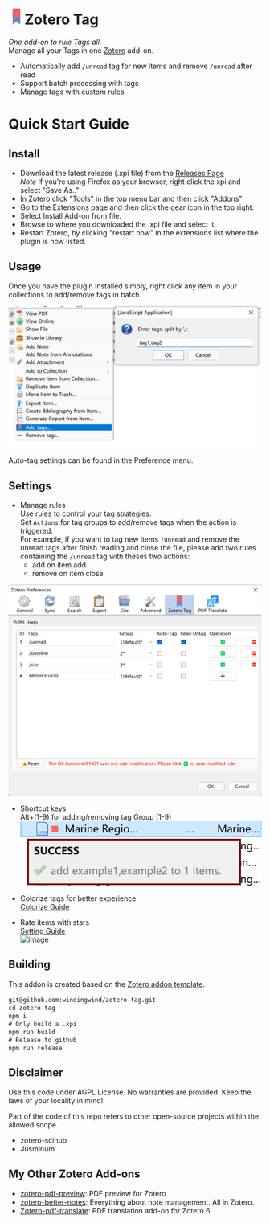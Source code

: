 # ![ZoteroTag](addon/chrome/skin/default/zoterotag/favicon.png)Zotero Tag

*One add-on to rule Tags all.*  
Manage all your Tags in one [Zotero](https://www.zotero.org/) add-on.
- Automatically add `/unread` tag for new items and remove `/unread` after read
- Support batch processing with tags
- Manage tags with custom rules


# Quick Start Guide

## Install
- Download the latest release (.xpi file) from the [Releases Page](https://github.com/windingwind/zotero-tag/releases)  
*Note* If you're using Firefox as your browser, right click the xpi and select "Save As.."
- In Zotero click "Tools" in the top menu bar and then click "Addons"
- Go to the Extensions page and then click the gear icon in the top right.
- Select Install Add-on from file.
- Browse to where you downloaded the .xpi file and select it.
- Restart Zotero, by clicking "restart now" in the extensions list where the plugin is now listed.

## Usage
Once you have the plugin installed simply, right click any item in your collections to add/remove tags in batch.

![right-click](imgs/readme-settings-rightclickmenu.png)

Auto-tag settings can be found in the Preference menu.

## Settings
- Manage rules  
Use rules to control your tag strategies.  
Set `Actions` for tag groups to add/remove tags when the action is triggered.  
For example, if you want to tag new items `/unread` and remove the unread tags after finish reading and close the file, please add two rules containing the `/unread` tag with theses two actions:
    - add on item add  
    - remove on item close  

![rules](imgs/readme-settings-rule.png)   

- Shortcut keys   
Alt+(1-9) for adding/removing tag Group (1-9)  
![rules](imgs/readme-settings-shortcuts.png)

- Colorize tags for better experience  
[Colorize Guide](./docs/tag-color.md)  

- Rate items with stars  
[Setting Guide](./docs/item-star.md)  
![image](https://user-images.githubusercontent.com/33902321/159643528-9eb77420-9c93-4244-b6e5-f9720af7698e.png)  

## Building

This addon is created based on the [Zotero addon template](https://github.com/windingwind/zotero-pdf-translate#development).  

````shell
git@github.com:windingwind/zotero-tag.git
cd zotero-tag
npm i
# Only build a .xpi
npm run build
# Release to github
npm run release
````

## Disclaimer
Use this code under AGPL License. No warranties are provided. Keep the laws of your
locality in mind!

Part of the code of this repo refers to other open-source projects within the allowed scope.
- zotero-scihub
- Jusminum

## My Other Zotero Add-ons
- [zotero-pdf-preview](https://github.com/windingwind/zotero-pdf-preview): PDF preview for Zotero
- [zotero-better-notes](https://github.com/windingwind/zotero-better-notes): Everything about note management. All in Zotero.
- [Zotero-pdf-translate](https://github.com/windingwind/zotero-pdf-translate/): PDF translation add-on for Zotero 6
